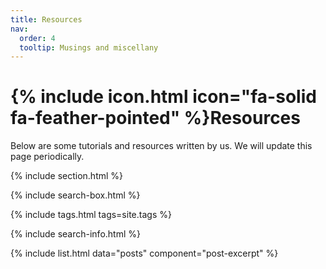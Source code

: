```yaml
---
title: Resources
nav:
  order: 4
  tooltip: Musings and miscellany
---
```


# {% include icon.html icon="fa-solid fa-feather-pointed" %}Resources

Below are some tutorials and resources written by us. We will update this page periodically.

{% include section.html %}

{% include search-box.html %}

{% include tags.html tags=site.tags %}

{% include search-info.html %}

{% include list.html data="posts" component="post-excerpt" %}
